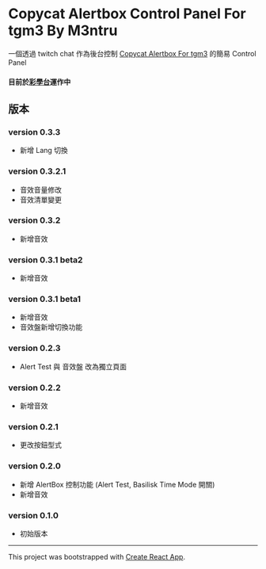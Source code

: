 # Copycat Alertbox Control Panel For tgm3 By M3ntru

一個透過 twitch chat 作為後台控制 [Copycat Alertbox For tgm3](https://github.com/m3ntru/twitch-alertbox-tmi) 的簡易 Control Panel

#### 目前於[彩學台](https://www.twitch.tv/tetristhegrandmaster3)運作中

## 版本

### version 0.3.3
- 新增 Lang 切換

### version 0.3.2.1
- 音效音量修改
- 音效清單變更

### version 0.3.2
- 新增音效

### version 0.3.1 beta2
- 新增音效

### version 0.3.1 beta1
- 新增音效
- 音效盤新增切換功能

### version 0.2.3
- Alert Test 與 音效盤 改為獨立頁面

### version 0.2.2 
- 新增音效

### version 0.2.1
- 更改按鈕型式 

### version 0.2.0 
- 新增 AlertBox 控制功能 (Alert Test, Basilisk Time Mode 開關)
- 新增音效

### version 0.1.0 
- 初始版本

-------------------------

This project was bootstrapped with [Create React App](https://github.com/facebook/create-react-app).

